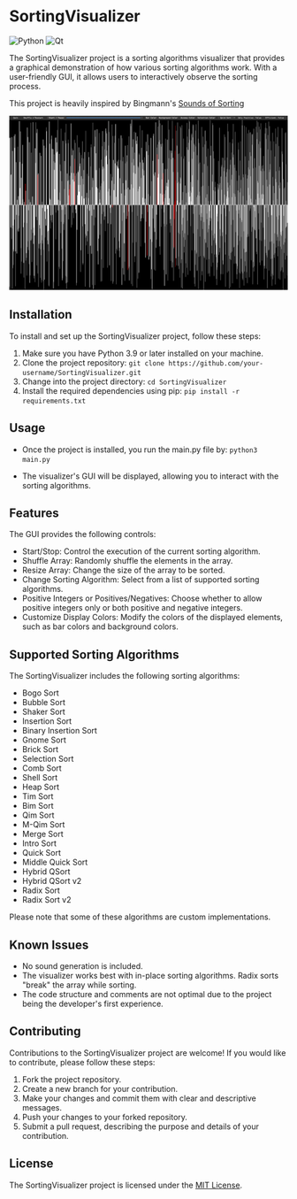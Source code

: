 # SortingVisualizer

![Python](https://img.shields.io/badge/python-3670A0?style=for-the-badge&logo=python&logoColor=ffdd54)
![Qt](https://img.shields.io/badge/Qt-%23217346.svg?style=for-the-badge&logo=Qt&logoColor=white)

The SortingVisualizer project is a sorting algorithms visualizer that provides a graphical demonstration of how various sorting algorithms work. With a user-friendly GUI, it allows users to interactively observe the sorting process.

This project is heavily inspired by Bingmann's [Sounds of Sorting](https://github.com/bingmann/sound-of-sorting)

![SortingVisualizer Screenshot 1](/images/pysorter_0.png)

## Installation

To install and set up the SortingVisualizer project, follow these steps:

1. Make sure you have Python 3.9 or later installed on your machine.
2. Clone the project repository: `git clone https://github.com/your-username/SortingVisualizer.git`
3. Change into the project directory: `cd SortingVisualizer`
4. Install the required dependencies using pip: `pip install -r requirements.txt`

## Usage

- Once the project is installed, you run the main.py file by: `python3 main.py`

- The visualizer's GUI will be displayed, allowing you to interact with the sorting algorithms.

## Features

The GUI provides the following controls:

- Start/Stop: Control the execution of the current sorting algorithm.
- Shuffle Array: Randomly shuffle the elements in the array.
- Resize Array: Change the size of the array to be sorted.
- Change Sorting Algorithm: Select from a list of supported sorting algorithms.
- Positive Integers or Positives/Negatives: Choose whether to allow positive integers only or both positive and negative integers.
- Customize Display Colors: Modify the colors of the displayed elements, such as bar colors and background colors.

## Supported Sorting Algorithms

The SortingVisualizer includes the following sorting algorithms:

- Bogo Sort
- Bubble Sort
- Shaker Sort
- Insertion Sort
- Binary Insertion Sort
- Gnome Sort
- Brick Sort
- Selection Sort
- Comb Sort
- Shell Sort
- Heap Sort
- Tim Sort
- Bim Sort
- Qim Sort
- M-Qim Sort
- Merge Sort
- Intro Sort
- Quick Sort
- Middle Quick Sort
- Hybrid QSort
- Hybrid QSort v2
- Radix Sort
- Radix Sort v2

Please note that some of these algorithms are custom implementations.

## Known Issues

- No sound generation is included.
- The visualizer works best with in-place sorting algorithms. Radix sorts "break" the array while sorting.
- The code structure and comments are not optimal due to the project being the developer's first experience.

## Contributing

Contributions to the SortingVisualizer project are welcome! If you would like to contribute, please follow these steps:

1. Fork the project repository.
2. Create a new branch for your contribution.
3. Make your changes and commit them with clear and descriptive messages.
4. Push your changes to your forked repository.
5. Submit a pull request, describing the purpose and details of your contribution.

## License

The SortingVisualizer project is licensed under the [MIT License](LICENSE).

